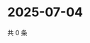 # 2025-07-04

共 0 条

<!-- BEGIN ZHIHUVIDEO -->
<!-- 最后更新时间 Fri Jul 04 2025 03:08:57 GMT+0800 (China Standard Time) -->

<!-- END ZHIHUVIDEO -->
